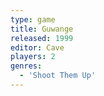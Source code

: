 ```yaml
---
type: game
title: Guwange
released: 1999
editor: Cave
players: 2
genres:
  - 'Shoot Them Up'
---
```

